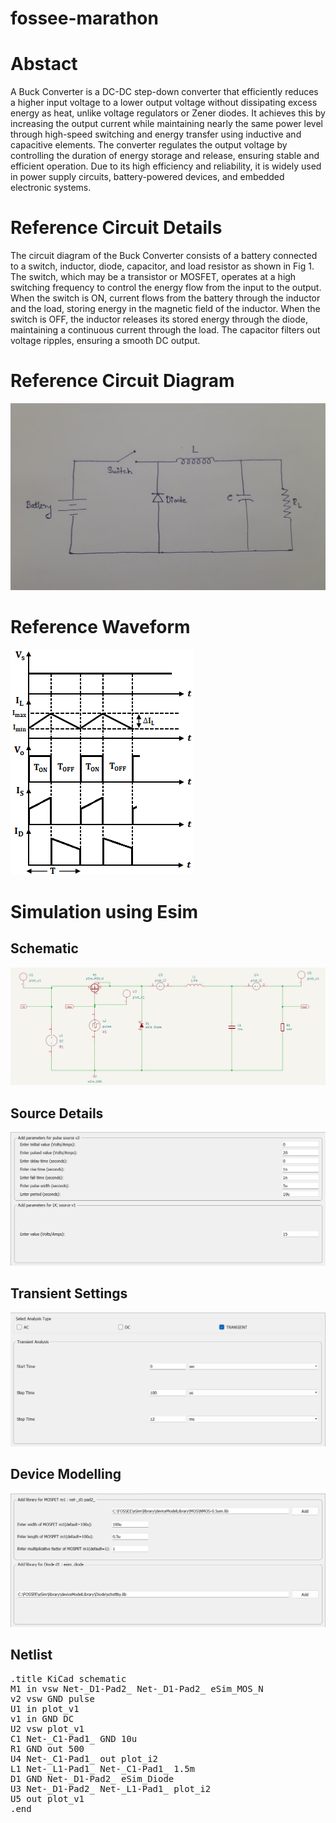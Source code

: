 # fossee-marathon
# Abstact
A Buck Converter is a DC-DC step-down converter that efficiently reduces a higher input voltage to a lower output voltage without dissipating excess energy as heat, unlike voltage regulators or Zener diodes. It achieves this by increasing the output current while maintaining nearly the same power level through high-speed switching and energy transfer using inductive and capacitive elements. The converter regulates the output voltage by controlling the duration of energy storage and release, ensuring stable and efficient operation. Due to its high efficiency and reliability, it is widely used in power supply circuits, battery-powered devices, and embedded electronic systems.
# Reference Circuit Details
The circuit diagram of the Buck Converter consists of a battery connected to a switch, inductor, diode, capacitor, and load resistor as shown in Fig 1. The switch, which may be a transistor or MOSFET, operates at a high switching frequency to control the energy flow from the input to the output. When the switch is ON, current flows from the battery through the inductor and the load, storing energy in the magnetic field of the inductor. When the switch is OFF, the inductor releases its stored energy through the diode, maintaining a continuous current through the load. The capacitor filters out voltage ripples, ensuring a smooth DC output. 
# Reference Circuit Diagram 
![image alt](https://github.com/rithivkrishna/fossee-marathon/blob/main/Reference%20image.jpeg?raw=true)
# Reference Waveform 
![image alt](https://github.com/rithivkrishna/fossee-marathon/blob/main/reference%20waveform.png?raw=true)
# Simulation using Esim
## Schematic
![image alt](https://github.com/rithivkrishna/fossee-marathon/blob/main/Schematic.png?raw=true)
## Source Details
![image alt](https://github.com/rithivkrishna/fossee-marathon/blob/main/Source%20Details.png?raw=true)
## Transient Settings
![image alt](https://github.com/rithivkrishna/fossee-marathon/blob/main/Analysis.png?raw=true)
## Device Modelling
![image alt](https://github.com/rithivkrishna/fossee-marathon/blob/main/Device%20Modelling.png?raw=true)
## Netlist 
<pre>
.title KiCad schematic
M1 in vsw Net-_D1-Pad2_ Net-_D1-Pad2_ eSim_MOS_N
v2 vsw GND pulse
U1 in plot_v1
v1 in GND DC
U2 vsw plot_v1
C1 Net-_C1-Pad1_ GND 10u
R1 GND out 500
U4 Net-_C1-Pad1_ out plot_i2
L1 Net-_L1-Pad1_ Net-_C1-Pad1_ 1.5m
D1 GND Net-_D1-Pad2_ eSim_Diode
U3 Net-_D1-Pad2_ Net-_L1-Pad1_ plot_i2
U5 out plot_v1
.end
</pre>

